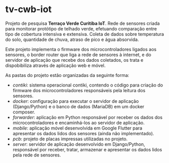 # tv-cwb-iot

Projeto de pesquisa **Terraço Verde Curitiba IoT**. Rede de sensores criada para monitorar protótipo de telhado verde, efetuando comparação entre tipo de cobertura intensiva e extensiva. Coleta de dados sobre temperatura do solo, quantidade de chuva, atraso de pico e água absorvida.

Este projeto implementa o firmware dos microcontroladores ligados aos sensores, o border router que liga a rede de sensores à internet, e do servidor de aplicação que recebe dos dados coletados, os trata e dispobibiliza através de aplicação web e móvel.

As pastas do projeto estão organizadas da seguinte forma:
- *contiki*: sistema operacional contiki, contendo o código para criação do firmware dos microcontroladores responsáveis pela leitura dos sensores.
- *docker*: configuração para executar o servidor de aplicação (Django/Python) e o banco de dados (MariaDB) em um docker composer.
- *forwarder*: aplicação em Python responsável por receber os dados dos microcontroladores e encaminhá-los ao servidor de aplicação.
- *mobile*: aplicação móvel desenvolvida em Google Flutter para apresentar os dados lidos dos sensores (ainda não implementado).
- *pcb*: projeto de placas impressas utilizadas no projeto.
- *server*: servidor de aplicação desenvolvido em Django/Python, responsável por receber, tratar, armazenar e apresentar os dados lidos pela rede de sensores.
